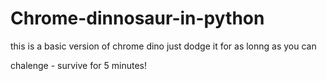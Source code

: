 # Chrome-dinnosaur-in-python


this is a basic version of chrome dino just dodge it for as lonng as you can

chalenge - survive for 5 minutes!

